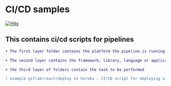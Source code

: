 # CI/CD samples

[![Hits](https://hits.seeyoufarm.com/api/count/incr/badge.svg?url=https%3A%2F%2Fgithub.com%2Fpaakofiaidoo%2FCI-CD-samples&count_bg=%2379C83D&title_bg=%23555555&icon=&icon_color=%23E7E7E7&title=hits&edge_flat=false)](https://hits.seeyoufarm.com)

## This contains ci/cd scripts for pipelines

```diff
+ The first layer folder contains the platform the pipeline is running on that is gitlab, github, etc

+ The second layer contains the framework, library, language or application you are working on eg react, python, node

+ the third layer of folders contain the task to be performed

! example gitlab/react/deploy to heroku : CI/CD script for deploying a react application to heroku on gitlab

```
